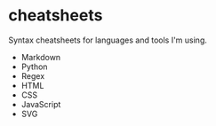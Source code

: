 # cheatsheets
Syntax cheatsheets for languages and tools I'm using.

* Markdown
* Python
* Regex
* HTML
* CSS
* JavaScript
* SVG
